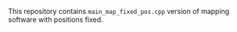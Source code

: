 This repository contains ```main_map_fixed_pos.cpp``` version of mapping software with positions fixed.
